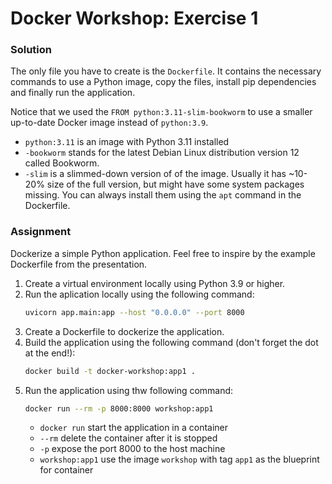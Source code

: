 # Docker Workshop: Exercise 1

### Solution
The only file you have to create is the `Dockerfile`. It contains the necessary commands to use a Python image, copy the files, install pip dependencies and finally run the application.

Notice that we used the `FROM python:3.11-slim-bookworm` to use a smaller up-to-date Docker image instead of `python:3.9`.
* `python:3.11` is an image with Python 3.11 installed
* `-bookworm` stands for the latest Debian Linux distribution version 12 called Bookworm.
* `-slim` is a slimmed-down version of of the image. Usually it has ~10-20% size of the full version, but might have some system packages missing. You can always install them using the `apt` command in the Dockerfile.


### Assignment
Dockerize a simple Python application. Feel free to inspire by the example Dockerfile from the presentation.

1. Create a virtual environment locally using Python 3.9 or higher.
2. Run the aplication locally using the following command:
    ```bash
    uvicorn app.main:app --host "0.0.0.0" --port 8000
    ```
3. Create a Dockerfile to dockerize the application.
4. Build the application using the following command (don't forget the dot at the end!):
   ```bash
   docker build -t docker-workshop:app1 .
   ```
5. Run the application using thw following command:
   ```bash
   docker run --rm -p 8000:8000 workshop:app1
   ```
   * `docker run` start the application in a container
   * `--rm` delete the container after it is stopped
   * `-p` expose the port 8000 to the host machine
   * `workshop:app1` use the image `workshop` with tag `app1` as the blueprint for container


